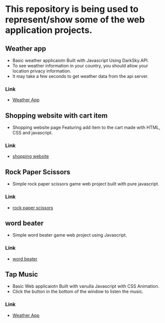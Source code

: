# This repository is being used to represent/show some of the web application projects.

## Weather app 
- Basic weather applicaiotn Built with Javascript Using DarkSky.API.
- To see weather information in your country, you should allow your location privacy information.
- It may take a few seconds to get weather data from the api server.
### Link
- [Weather App](https://lemidia.github.io/weather-app/)

## Shopping website with cart item
- Shopping website page Featuring add item to the cart made with HTML, CSS and javascript.
### Link
- [shopping website](https://lemidia.github.io/shopping-web-javascript/)

## Rock Paper Scissors
- Simple rock paper scissors game web project built with pure javascript.
### Link
- [rock paper scissors](https://lemidia.github.io/rock-paper-scissors/)

## word beater
- Simple word beater game web project using Javascript. 
### Link
- [word beater](https://lemidia.github.io/word-beater-webgame/dist/)

## Tap Music
- Basic Web applicaiotn Built with vanulla Javascript with CSS Animation.
- Click the button in the bottom of the window to listen the music.
### Link
- [Weather App](https://lemidia.github.io/weather-app/)

